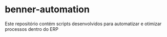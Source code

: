 # benner-automation
Este repositório contém scripts desenvolvidos para automatizar e otimizar processos dentro do ERP
